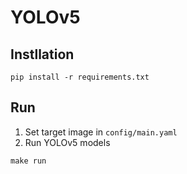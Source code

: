 # YOLOv5

## Instllation
```
pip install -r requirements.txt
```

## Run
1. Set target image in `config/main.yaml`
2. Run YOLOv5 models
```
make run
```